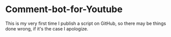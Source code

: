 # Comment-bot-for-Youtube
This is my very first time I publish a script on GitHub, so there may be things done wrong, if it's the case I apologize.
